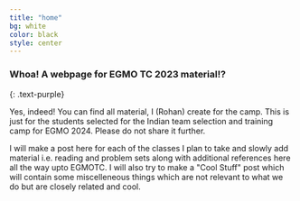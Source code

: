 ```yaml
---
title: "home"
bg: white
color: black
style: center
---
```


### **Whoa! A webpage for EGMO TC 2023 material!?** 
{: .text-purple}

Yes, indeed! You can find all material, I (Rohan) create for the camp. This is just for the students selected for the Indian team selection and training camp for EGMO 2024. Please do not share it further.

I will make a post here for each of the classes I plan to take and slowly add material i.e. reading and problem sets along with additional references here all the way upto EGMOTC. I will also try to make a "Cool Stuff" post which will contain some miscelleneous things which are not relevant to what we do but are closely related and cool. 


